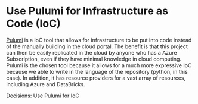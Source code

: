 # Use Pulumi for Infrastructure as Code (IoC)

[Pulumi](https://www.pulumi.com/) is a IoC tool that allows for infrastructure to be put into code instead of the manually building in the cloud portal. The benefit is that this project can then be easily replicated in the cloud by anyone who has a Azure Subscription, even if they have minimal knowledge in cloud computing. Pulumi is the chosen tool because it allows for a much more expressive IoC because we able to write in the language of the repository (python, in this case). In addition, it has resource providers for a vast array of resources, including Azure and DataBricks.

Decisions: Use Pulumi for IoC
